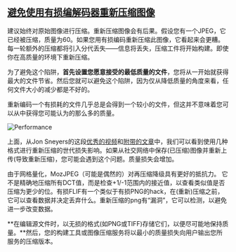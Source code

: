 ## [避免使用有损编解码器重新压缩图像](https://images.guide/#avoid-recompressing-images-lossy-codecs)

建议始终对原始图像进行压缩。重新压缩图像会有后果。假设您有一个JPEG，它已经被压缩，质量为60。如果您用有损编码重新压缩此图像，它看起来会更糟。每一轮额外的压缩都将引入分代丢失——信息将丢失，压缩工件将开始构建。即使你在高质量的环境下重新压缩。

为了避免这个陷阱，**首先设置您愿意接受的最低质量的文件**，您将从一开始就获得最大的文件节省。然后您就可以避免这个陷阱，因为仅从降低质量的角度来看，任何文件大小的减少都是不好的。

重新编码一个有损耗的文件几乎总是会得到一个较小的文件，但这并不意味着您可以从中获得您可能认为的那么多的质量。

![Performance](https://images.guide/images/book-images/generational-loss-large.jpg)

上面，从Jon Sneyers的这段[优秀的视频](https://www.youtube.com/watch?v=w7vXJbLhTyI)和[附带的文章](http://cloudinary.com/blog/why_jpeg_is_like_a_photocopier)中，我们可以看到使用几种格式进行重新压缩的世代损失影响。如果从社交网络中保存(已压缩)图像并重新上传(导致重新压缩)，您可能会遇到这个问题。质量损失会增加。

由于网格量化，MozJPEG（可能是偶然的）对再压缩降级具有更好的抵抗力。 它不是精确地压缩所有DCT值，而是检查+1/-1范围内的接近值，以查看类似值是否压缩为更少的位。有损FLIF有一个类似于有损PNG的hack，在(重新)压缩之前，它可以查看数据并决定丢弃什么。重新压缩的png有“漏洞”，它可以检测，以避免进一步改变数据。

**在编辑源文件时，以无损的格式(如PNG或TIFF)存储它们，以便尽可能地保持质量。**然后，您的构建工具或图像压缩服务将以最小的质量损失向用户输出您所服务的压缩版本。